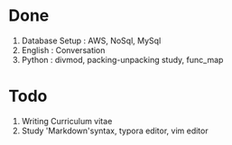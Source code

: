 # Done
1. Database Setup : AWS, NoSql, MySql
2. English : Conversation
3. Python : divmod, packing-unpacking study, func_map

# Todo
1. Writing Curriculum vitae
2. Study 'Markdown'syntax, typora editor, vim editor
